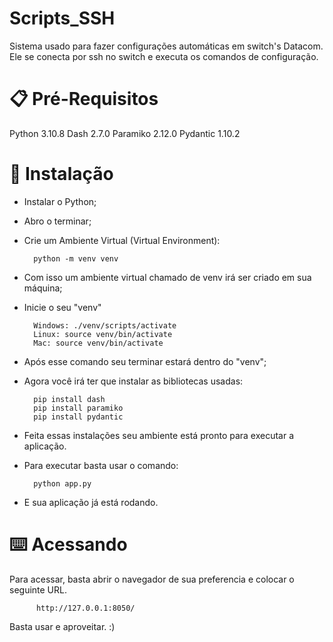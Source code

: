 # Scripts_SSH

Sistema usado para fazer configurações automáticas em switch's Datacom.
Ele se conecta por ssh no switch e executa os comandos de configuração.

# 📋 Pré-Requisitos

Python 3.10.8
Dash 2.7.0
Paramiko 2.12.0
Pydantic 1.10.2

# 🚀 Instalação

- Instalar o Python;
- Abro o terminar;
- Crie um Ambiente Virtual (Virtual Environment):

        python -m venv venv

- Com isso um ambiente virtual chamado de venv irá ser criado em sua máquina;
- Inicie o seu "venv"

        Windows: ./venv/scripts/activate
        Linux: source venv/bin/activate
        Mac: source venv/bin/activate

- Após esse comando seu terminar estará dentro do "venv";
- Agora você irá ter que instalar as bibliotecas usadas:

        pip install dash
        pip install paramiko
        pip install pydantic

- Feita essas instalações seu ambiente está pronto para executar a aplicação.
- Para executar basta usar o comando:

        python app.py

- E sua aplicação já está rodando.

# ⌨️ Acessando

Para acessar, basta abrir o navegador de sua preferencia e colocar o seguinte URL.

          http://127.0.0.1:8050/

Basta usar e aproveitar. :)
